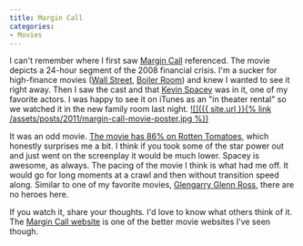 ```yaml
---
title: Margin Call
categories:
- Movies
---
```


I can't remember where I first saw [Margin Call](http://margincallmovie.com/) referenced. The movie depicts a 24-hour segment of the 2008 financial crisis. I'm a sucker for high-finance movies ([Wall Street](http://www.imdb.com/title/tt0094291/), [Boiler Room](http://www.imdb.com/title/tt0181984/)) and knew I wanted to see it right away. Then I saw the cast and that [Kevin Spacey](http://en.wikipedia.org/wiki/Kevin_spacey) was in it, one of my favorite actors. I was happy to see it on iTunes as an "in theater rental" so we watched it in the new family room last night.
[![]({{ site.url }}{% link /assets/posts/2011/margin-call-movie-poster.jpg %})](http://margincallmovie.com/)

It was an odd movie. [The movie has 86% on Rotten Tomatoes](http://www.rottentomatoes.com/m/margin_call/), which honestly surprises me a bit. I think if you took some of the star power out and just went on the screenplay it would be much lower. Spacey is awesome, as always. The pacing of the movie I think is what had me off. It would go for long moments at a crawl and then without transition speed along. Similar to one of my favorite movies, [Glengarry Glenn Ross](http://www.imdb.com/title/tt0104348/), there are no heroes here.

If you watch it, share your thoughts. I'd love to know what others think of it. The [Margin Call website](http://margincallmovie.com/) is one of the better movie websites I've seen though.

